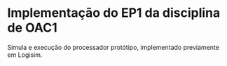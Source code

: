 # Implementação do EP1 da disciplina de OAC1

Simula e execução do processador protótipo, implementado previamente em Logisim.
